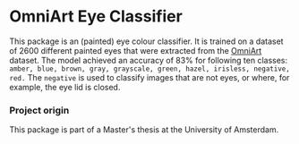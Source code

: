 # OmniArt Eye Classifier
This package is an (painted) eye colour classifier. It is trained on a dataset of 2600 different painted eyes that were extracted from the [OmniArt](http://isis-data.science.uva.nl/strezoski/#2) dataset.
The model achieved an accuracy of 83% for following ten classes:
``amber, blue, brown, gray, grayscale, green, hazel, irisless, negative, red.``
The ``negative`` is used to classify images that are not eyes, or where, for example, the eye lid is closed.










### Project origin
This package is part of a Master's thesis at the University of Amsterdam.